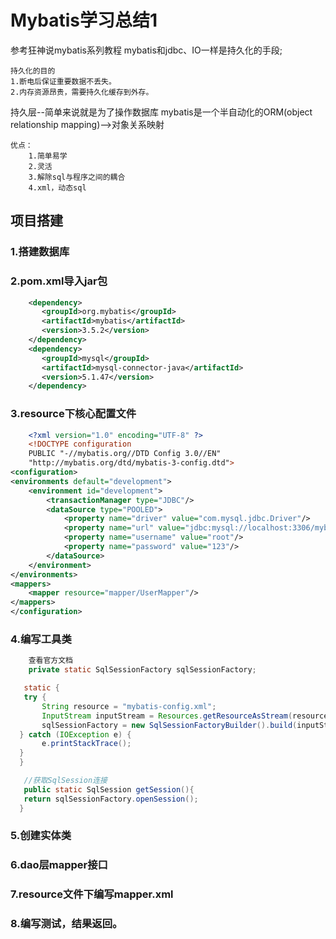 # Mybatis学习总结1

参考狂神说mybatis系列教程
mybatis和jdbc、IO一样是持久化的手段;
```
持久化的目的
1.断电后保证重要数据不丢失。
2.内存资源昂贵，需要持久化缓存到外存。
```

持久层--简单来说就是为了操作数据库
mybatis是一个半自动化的ORM(object relationship mapping)-->对象关系映射

```
优点：
    1.简单易学
    2.灵活
    3.解除sql与程序之间的耦合
    4.xml，动态sql
```

## 项目搭建
### 1.搭建数据库
### 2.pom.xml导入jar包

```xml
    <dependency>
       <groupId>org.mybatis</groupId>
       <artifactId>mybatis</artifactId>
       <version>3.5.2</version>
    </dependency>
    <dependency>
       <groupId>mysql</groupId>
       <artifactId>mysql-connector-java</artifactId>
       <version>5.1.47</version>
    </dependency>
```

### 3.resource下核心配置文件

```xml
    <?xml version="1.0" encoding="UTF-8" ?>
    <!DOCTYPE configuration
    PUBLIC "-//mybatis.org//DTD Config 3.0//EN"
    "http://mybatis.org/dtd/mybatis-3-config.dtd">
<configuration>
<environments default="development">
    <environment id="development">
        <transactionManager type="JDBC"/>
        <dataSource type="POOLED">
            <property name="driver" value="com.mysql.jdbc.Driver"/>
            <property name="url" value="jdbc:mysql://localhost:3306/mybatis?useUnicode=true&amp;useJDBCCompliantTimezoneShift=true&amp;useLegacyDatetimeCode=false&amp;serverTimezone=GMT%2B8&amp;characterEncoding=UTF8"/>
            <property name="username" value="root"/>
            <property name="password" value="123"/>
        </dataSource>
    </environment>
</environments>
<mappers>
    <mapper resource="mapper/UserMapper"/>
</mappers>
</configuration>
```

### 4.编写工具类

```java
    查看官方文档
    private static SqlSessionFactory sqlSessionFactory;

   static {
   try {
       String resource = "mybatis-config.xml";
       InputStream inputStream = Resources.getResourceAsStream(resource);
       sqlSessionFactory = new SqlSessionFactoryBuilder().build(inputStream);
  } catch (IOException e) {
       e.printStackTrace();
  }
  }

   //获取SqlSession连接
   public static SqlSession getSession(){
   return sqlSessionFactory.openSession();
  }
```

### 5.创建实体类
### 6.dao层mapper接口
### 7.resource文件下编写mapper.xml
### 8.编写测试，结果返回。